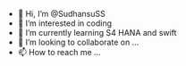 - 👋 Hi, I’m @SudhansuSS
- 👀 I’m interested in coding
- 🌱 I’m currently learning S4 HANA and swift
- 💞️ I’m looking to collaborate on ...
- 📫 How to reach me ...

<!---
SudhansuSS/SudhansuSS is a ✨ special ✨ repository because its `README.md` (this file) appears on your GitHub profile.
You can click the Preview link to take a look at your changes.
--->
